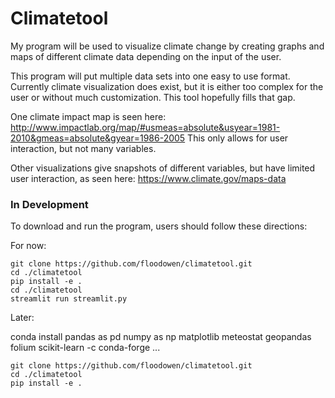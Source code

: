 # Climatetool
My program will be used to visualize climate change by creating graphs and maps of different climate data depending on the input of the user.

This program will put multiple data sets into one easy to use format. Currently climate visualization does exist, but it is either too complex for the user or without much customization. This tool hopefully fills that gap.

One climate impact map is seen here:
http://www.impactlab.org/map/#usmeas=absolute&usyear=1981-2010&gmeas=absolute&gyear=1986-2005
This only allows for user interaction, but not many variables.

Other visualizations give snapshots of different variables, but have limited user interaction, as seen here:
https://www.climate.gov/maps-data

### In Development

To download and run the program, users should follow these directions:

For now:

```
git clone https://github.com/floodowen/climatetool.git
cd ./climatetool
pip install -e .
cd ./climatetool
streamlit run streamlit.py
```

Later:

conda install pandas as pd numpy as np matplotlib meteostat geopandas folium scikit-learn -c conda-forge ...

```
git clone https://github.com/floodowen/climatetool.git
cd ./climatetool
pip install -e .
```

